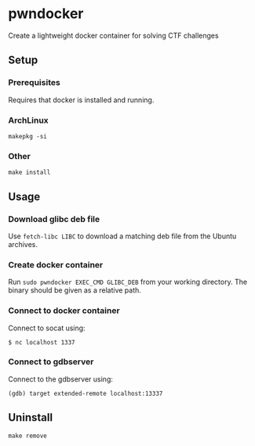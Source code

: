 # pwndocker

Create a lightweight docker container for solving CTF challenges

## Setup

### Prerequisites

Requires that docker is installed and running.

### ArchLinux

```
makepkg -si
```

### Other

```
make install
```

## Usage

### Download glibc deb file

Use `fetch-libc LIBC` to download a matching deb file from the Ubuntu archives.

### Create docker container

Run `sudo pwndocker EXEC_CMD GLIBC_DEB` from your working directory.
The binary should be given as a relative path.

### Connect to docker container

Connect to socat using:

```
$ nc localhost 1337
```

### Connect to gdbserver

Connect to the gdbserver using:
```
(gdb) target extended-remote localhost:13337
```

## Uninstall

```
make remove
```
